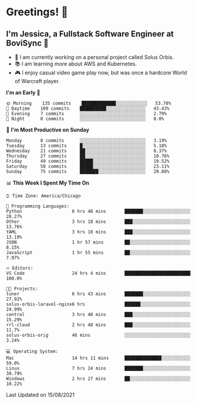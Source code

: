 # Greetings! 🧠

## I'm Jessica, a Fullstack Software Engineer at BoviSync 🐄

- 🌟 I am currently working on a personal project called Solus Orbis.
- 📚 I am learning more about AWS and Kubernetes.
- 🎮 I enjoy casual video game play now, but was once a hardcore World of Warcraft player.

<!--START_SECTION:waka-->
**I'm an Early 🐤** 

```text
🌞 Morning    135 commits    █████████████░░░░░░░░░░░░   53.78% 
🌆 Daytime    109 commits    ██████████░░░░░░░░░░░░░░░   43.43% 
🌃 Evening    7 commits      ░░░░░░░░░░░░░░░░░░░░░░░░░   2.79% 
🌙 Night      0 commits      ░░░░░░░░░░░░░░░░░░░░░░░░░   0.0%

```
📅 **I'm Most Productive on Sunday** 

```text
Monday       8 commits      ░░░░░░░░░░░░░░░░░░░░░░░░░   3.19% 
Tuesday      13 commits     █░░░░░░░░░░░░░░░░░░░░░░░░   5.18% 
Wednesday    21 commits     ██░░░░░░░░░░░░░░░░░░░░░░░   8.37% 
Thursday     27 commits     ██░░░░░░░░░░░░░░░░░░░░░░░   10.76% 
Friday       49 commits     █████░░░░░░░░░░░░░░░░░░░░   19.52% 
Saturday     58 commits     █████░░░░░░░░░░░░░░░░░░░░   23.11% 
Sunday       75 commits     ███████░░░░░░░░░░░░░░░░░░   29.88%

```


📊 **This Week I Spent My Time On** 

```text
⌚︎ Time Zone: America/Chicago

💬 Programming Languages: 
Python                   6 hrs 48 mins       ███████░░░░░░░░░░░░░░░░░░   28.27% 
Other                    3 hrs 18 mins       ███░░░░░░░░░░░░░░░░░░░░░░   13.76% 
YAML                     3 hrs 10 mins       ███░░░░░░░░░░░░░░░░░░░░░░   13.19% 
JSON                     1 hr 57 mins        ██░░░░░░░░░░░░░░░░░░░░░░░   8.15% 
JavaScript               1 hr 55 mins        ██░░░░░░░░░░░░░░░░░░░░░░░   7.97%

🔥 Editors: 
VS Code                  24 hrs 4 mins       █████████████████████████   100.0%

🐱‍💻 Projects: 
tuner                    6 hrs 43 mins       ███████░░░░░░░░░░░░░░░░░░   27.92% 
solus-orbis-laravel-nginx6 hrs               ██████░░░░░░░░░░░░░░░░░░░   24.99% 
central                  3 hrs 40 mins       ███░░░░░░░░░░░░░░░░░░░░░░   15.29% 
rrl-cloud                2 hrs 48 mins       ███░░░░░░░░░░░░░░░░░░░░░░   11.7% 
solus-orbis-orig         46 mins             ░░░░░░░░░░░░░░░░░░░░░░░░░   3.24%

💻 Operating System: 
Mac                      14 hrs 11 mins      ██████████████░░░░░░░░░░░   59.0% 
Linux                    7 hrs 24 mins       ███████░░░░░░░░░░░░░░░░░░   30.79% 
Windows                  2 hrs 27 mins       ██░░░░░░░░░░░░░░░░░░░░░░░   10.22%

```


 Last Updated on 15/08/2021
<!--END_SECTION:waka-->

<!--
**jessikuh/jessikuh** is a ✨ _special_ ✨ repository because its `README.md` (this file) appears on your GitHub profile.

Here are some ideas to get you started:

- 🔭 I’m currently working on ...
- 🌱 I’m currently learning ...
- 👯 I’m looking to collaborate on ...
- 🤔 I’m looking for help with ...
- 💬 Ask me about ...
- 📫 How to reach me: ...
- 😄 Pronouns: ...
- ⚡ Fun fact: ...
-->
